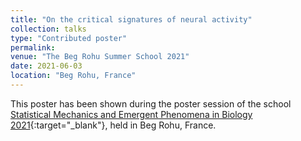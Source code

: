 ```yaml
---
title: "On the critical signatures of neural activity"
collection: talks
type: "Contributed poster"
permalink:
venue: "The Beg Rohu Summer School 2021"
date: 2021-06-03
location: "Beg Rohu, France"
---
```


This poster has been shown during the poster session of the school [Statistical Mechanics and Emergent Phenomena in Biology 2021](https://www.ipht.fr/Meetings/BegRohu2021/index.html){:target="_blank"}<!--_-->, held in Beg Rohu, France.
